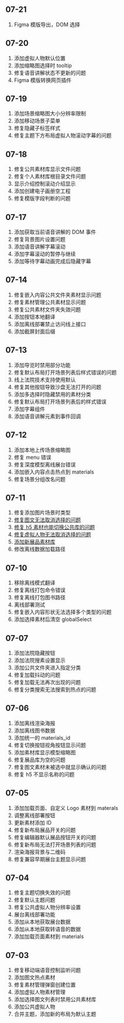 ## 07-21

1. Figma 模版导出，DOM 选择

## 07-20

1. 添加虚拟人物默认位置
2. 添加缩略图选择时 tooltip
3. 修复语音讲解状态不更新的问题
4. Figma 模版转换网页插件

## 07-19

1. 添加场景缩略图大小分辨率限制
2. 添加移动场景子菜单
3. 修复隐藏子标签样式
4. 修复主题下方布局虚拟人物滚动字幕的问题

## 07-18

1. 修复公共素材库显示文件问题
2. 修复个人素材库根目录文件问题
3. 显示介绍控制滚动介绍显示
4. 添加创建电子画册空工程
5. 修复模版字段判断的问题

## 07-17

1. 添加获取当前语音讲解的 DOM 事件
2. 修复背景图片设置问题
3. 添加语音讲解字幕滚动
4. 添加字幕滚动的暂停与继续
5. 添加等待字幕动画完成后隐藏字幕

## 07-14

1. 修复嵌入内容公共文件夹素材显示问题
2. 修复素材管理公共素材显示问题
3. 修复公共素材文件夹失效问题
4. 添加按钮本地翻译
5. 添加离线部署禁止访问线上接口
6. 添加截屏封面后缀

## 07-13

1. 添加导览时禁用部分功能
2. 修复默认布局打开场景列表后样式错误的问题
3. 线上法院技术支持使用默认
4. 修复其他按钮导致沙盘无法打开的问题
5. 添加多选择时隐藏禁用的素材分类
6. 修复默认布局打开场景列表后的样式错误
7. 添加字幕组件
8. 添加语音讲解元素到事件回调

## 07-12

1. 添加本地上传场景缩略图
2. 修复 menu 错误
3. 修复深度模型离线展台错误
4. 添加嵌入内容点击热点到 materials
5. 修复场景分组改名问题

## 07-11

1. 修复添加图片场景时类型 
2. [修复图文无法取消选择的问题](http://192.168.1.22/yunhuizhan/frontend/show-client/-/commit/3500dd2dc6a95b79cde1c7f0f572877129b9946a)
3. [修复 h5 素材也能切换公共库的问题](http://192.168.1.22/yunhuizhan/frontend/show-client/-/commit/dbcc324eae5bb147a92b781a036f231297324938)
4. [修复虚拟人物无法取消选择的问题](http://192.168.1.22/yunhuizhan/frontend/show-client/-/commit/33002987beada91765367bc5df8483f8d4043190)
5. [添加新展品素材库](http://192.168.1.22/yunhuizhan/frontend/show-client/-/commit/1aca1b395f64420bcd0f569d89fb5c9d4b43d0be)
6. 修改离线数据加载路径

## 07-10

1. 移除离线模式翻译
2. 修复离线打包命令错误
3. 修复离线打包图书路径
4. 离线部署测试
5. 修复嵌入内容形状无法选择多个类型的问题
6. 添加选择素材后清空 globalSelect

## 07-07

1. 添加法院隐藏按钮
2. 添加法院搜素设置显示 
3. 添加公共文件夹进入指定分类
4. 修复加载抖动的问题
5. 修复加载无法再次出现的问题
6. 修复分类搜索无法搜索到热点的问题

## 07-06

1. 添加离线渲染海报
2. 添加离线图书数据
3. 添加统一的 materials_id
4. 修复切换按钮视角按钮显示问题
5. 添加素材库显示模型缩略图
6. 修复展品库为空的问题
7. 修复图文素材未被选中就显示确认的问题
8. 修复 h5 不显示名称的问题

## 07-05
 
1. 添加加载页面、自定义 Logo 素材到 materals
2. 调整离线部署按钮
3. 更新素材添加 ID
4. 修复新布局展品开关的问题
5. 修复编辑器默认展品按钮开关的问题
6. 修复新布局无法打开场景列表的问题
7. 渲染海报背景与二维码
8. 修复兼容早期展台主题显示问题

## 07-04

1. 修复主题切换失效的问题
2. 修复默认主题问题
3. 修复公共虚拟人物分辨率设置
4. 展台离线部署功能
5. 添加从本地获取展台数据
6. 添加从本地获取转语音的数据
7. 添加加载页面素材到 materials

## 07-03

1. 修复移动端语音控制监听问题
2. 添加图文热点素材
3. 修复素材管理弹窗创建位置
4. 添加虚拟人物素材管理
5. 添加选择图文列表时禁用公共素材库
6. 添加公共虚拟人物
7. 合并主题，添加新的布局为默认主题